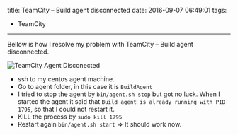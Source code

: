 title: TeamCity – Build agent disconnected
date: 2016-09-07 06:49:01
tags:
  - TeamCity
---

Bellow is how I resolve my problem with TeamCity – Build agent disconnected.

![TeamCity Agent Disconected](/images/teamcity-agent-disconnected.png)

- ssh to my centos agent machine.
- Go to agent folder, in this case it is `BuildAgent`
- I tried to stop the agent by `bin/agent.sh stop` but got no luck. When I started the agent it said that `Build agent is already running with PID 1795`, so that I could not restart it.
- KILL the process by `sudo kill 1795`
- Restart again `bin/agent.sh start`
=> It should work now.